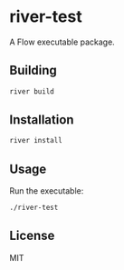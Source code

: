 # river-test

A Flow executable package.

## Building

```bash
river build
```

## Installation

```bash
river install
```

## Usage

Run the executable:
```bash
./river-test
```

## License

MIT
